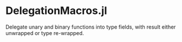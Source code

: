 # DelegationMacros.jl
Delegate unary and binary functions into type fields, with result either unwrapped or type re-wrapped.
